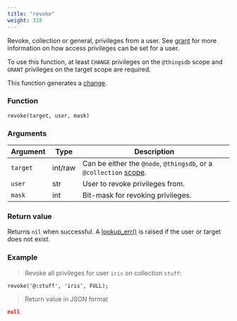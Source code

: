 ```yaml
---
title: "revoke"
weight: 328
---
```


Revoke, collection or general, privileges from a user. See [grant](../../thingsdb-api/grant) for more information on
how access privileges can be set for a user.

To use this function, at least `CHANGE` privileges on the `@thingsdb` scope and `GRANT` privileges on the target scope are required.

This function generates a [change](../../overview/changes).

### Function

`revoke(target, user, mask)`

### Arguments

Argument | Type | Description
-------- | ---- | -----------
`target` | int/raw | Can be either the `@node`, `@thingsdb`, or a `@collection` [scope](../../overview/scopes).
`user` | str | User to revoke privileges from.
`mask` | int | Bit-mask for revoking privileges.

### Return value

Returns `nil` when successful. A [lookup_err()](../../errors/lookup_err) is raised if the user or target
does not exist.

### Example

> Revoke all privileges for user `iris` on collection `stuff`:

```thingsdb,syntax_only,@t
revoke('@:stuff', 'iris', FULL);
```

> Return value in JSON format

```json
null
```
